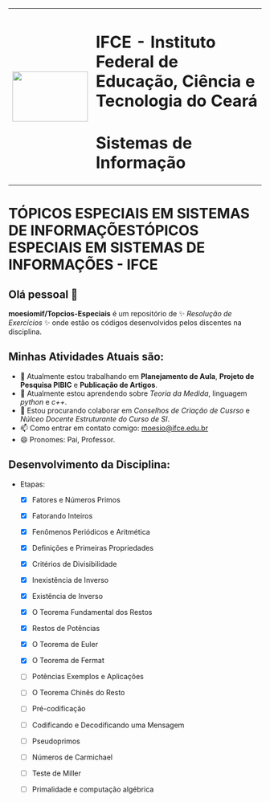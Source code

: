 <table>
  <tr>
   	 <td>
             <img width="150" height="100" src="https://github.com/moesiomif/Discreta-2022/blob/main/Aula-1/Imagens/Crato_IF2.png">
	    </td>
        <td> 
<main>
	
# IFCE - Instituto Federal de Educação, Ciência e Tecnologia do Ceará

#  Sistemas de Informação

</main>
</table>

# TÓPICOS ESPECIAIS EM SISTEMAS DE INFORMAÇÕESTÓPICOS ESPECIAIS EM SISTEMAS DE INFORMAÇÕES - IFCE

## Olá pessoal 👋

**moesiomif/Topcios-Especiais** é um repositório de ✨ _Resolução de Exercícios_ ✨ onde estão os códigos desenvolvidos pelos discentes na disciplina.

## Minhas Atividades Atuais são:

- 🔭 Atualmente estou trabalhando em **Planejamento de Aula**, **Projeto de Pesquisa PIBIC** e  **Publicação de Artigos**.
- 🌱 Atualmente estou aprendendo sobre *Teoria da Medida*, linguagem *python* e *c++*.
- 👯 Estou procurando colaborar em *Conselhos de Criação de Cusrso* e *Núlceo Docente Estruturante do Curso de SI*.
- 📫 Como entrar em contato comigo: moesio@ifce.edu.br
- 😄 Pronomes: Pai, Professor.

## Desenvolvimento da Disciplina:
- Etapas:
	- [x] Fatores e Números Primos 
	- [x] Fatorando Inteiros
	- [x] Fenômenos Periódicos e Aritmética 
	- [x] Definições e Primeiras Propriedades
	- [x] Critérios de Divisibilidade
	- [x] Inexistência de Inverso
	- [x] Existência de Inverso 
    - [x] O Teorema Fundamental dos Restos
	- [x] Restos de Potências 
	- [x] O Teorema de Euler 
	- [x] O Teorema de Fermat 
	- [ ] Potências Exemplos e Aplicações
	- [ ] O Teorema Chinês do Resto
	- [ ] Pré-codificação 
	- [ ] Codificando e Decodificando uma Mensagem
    - [ ] Pseudoprimos
    - [ ] Números de Carmichael
    - [ ] Teste de Miller
    - [ ] Primalidade e computação algébrica

